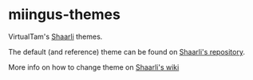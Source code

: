 miingus-themes
==============

VirtualTam's [Shaarli](https://github.com/sebsauvage/Shaarli) themes.

The default (and reference) theme can be found on [Shaarli's repository](https://github.com/shaarli/Shaarli/blob/master/inc/shaarli.css).

More info on how to change theme on [Shaarli's wiki](https://github.com/shaarli/Shaarli/wiki#changing-theme)
